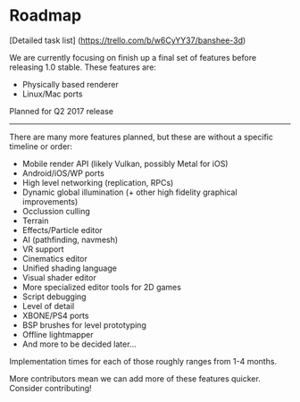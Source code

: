 # Roadmap

[Detailed task list] (https://trello.com/b/w6CyYY37/banshee-3d)

We are currently focusing on finish up a final set of features before releasing 1.0 stable. These features are:
 - Physically based renderer
 - Linux/Mac ports

Planned for Q2 2017 release

---------------------------------------------------

There are many more features planned, but these are without a specific timeline or order:
 - Mobile render API (likely Vulkan, possibly Metal for iOS)
 - Android/iOS/WP ports
 - High level networking (replication, RPCs)
 - Dynamic global illumination (+ other high fidelity graphical improvements)
 - Occlussion culling
 - Terrain
 - Effects/Particle editor
 - AI (pathfinding, navmesh)
 - VR support
 - Cinematics editor
 - Unified shading language
 - Visual shader editor
 - More specialized editor tools for 2D games
 - Script debugging
 - Level of detail
 - XBONE/PS4 ports
 - BSP brushes for level prototyping
 - Offline lightmapper
 - And more to be decided later...
 
Implementation times for each of those roughly ranges from 1-4 months.

More contributors mean we can add more of these features quicker. Consider contributing!